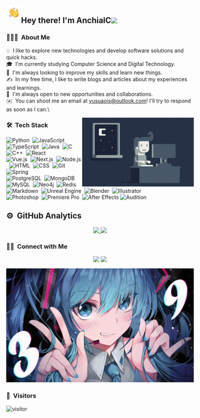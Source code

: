 <img alt="Night Coding" src="./assets/Hand%20Wave.gif" width='40' align="left"/>
<h2>
  <span style="display: flex; align-items: center;">
    Hey there! I'm AnchialC
    <img src="https://readme-typing-svg.herokuapp.com?font=Segoe+Script&center=true&lines=AnchialC."/>
  </span>
</h2>




<!-- ## 👋 &nbsp;Hey there! I'm AnC -->

### 👨🏻‍💻 &nbsp;About Me

💡 &nbsp;I like to explore new technologies and develop software solutions and quick hacks.\
🎓 &nbsp;I'm currently studying Computer Science and Digital Technology.\
🌱 &nbsp;I'm always looking to improve my skills and learn new things.\
✍️ &nbsp;In my free time, I like to write blogs and articles about my experiences and learnings.\
💬 &nbsp;I'm always open to new opportunities and collaborations.\
✉️ &nbsp;You can shoot me an email at yusuaois@outlook.com! I'll try to respond as soon as I can.\

<img alt="Night Coding" src="https://raw.githubusercontent.com/AVS1508/AVS1508/master/assets/Night-Coding.gif" align="right"/>

### 🛠 &nbsp;Tech Stack

![Python](https://img.shields.io/badge/-Python-05122A?style=flat&logo=python)&nbsp;
![JavaScript](https://img.shields.io/badge/-JavaScript-05122A?style=flat&logo=javascript)&nbsp;
![TypeScript](https://img.shields.io/badge/-TypeScript-05122A?style=flat&logo=typescript&logoColor=007ACC)&nbsp;
![Java](https://img.shields.io/badge/-Java-05122A?style=flat&logo=Java&logoColor=FFA518)&nbsp;
![C](https://img.shields.io/badge/-C-05122A?style=flat&logo=C&logoColor=A8B9CC)&nbsp;
![C++](https://img.shields.io/badge/-C++-05122A?style=flat&logo=C%2B%2B&logoColor=00599C)&nbsp;<!-- ![R (Statistics)](https://img.shields.io/badge/-R-05122A?style=flat&logo=R&logoColor=276DC3)\ -->
![React](https://img.shields.io/badge/-React-05122A?style=flat&logo=react)\
![Vue.js](https://img.shields.io/badge/-Vue.js-05122A?style=flat&logo=vue.js&logoColor=4FC08D)&nbsp;
![Next.js](https://img.shields.io/badge/-Next.js-05122A?style=flat&logo=next.js&logoColor=000000)&nbsp;
![Node.js](https://img.shields.io/badge/-Node.js-05122A?style=flat&logo=node.js)&nbsp;<!-- ![Django](https://img.shields.io/badge/-Django-05122A?style=flat&logo=django&logoColor=092E20)&nbsp;
![Flask](https://img.shields.io/badge/-Flask-05122A?style=flat&logo=flask)&nbsp;
![Bootstrap](https://img.shields.io/badge/-Bootstrap-05122A?style=flat&logo=bootstrap&logoColor=563D7C)\ -->
![HTML](https://img.shields.io/badge/-HTML-05122A?style=flat&logo=HTML5)&nbsp;
![CSS](https://img.shields.io/badge/-CSS-05122A?style=flat&logo=CSS3&logoColor=1572B6)&nbsp;
![Git](https://img.shields.io/badge/-Git-05122A?style=flat&logo=git)&nbsp;
![Spring](https://img.shields.io/badge/-Spring-05122A?style=flat&logo=spring&logoColor=6DB33F)\
![PostgreSQL](https://img.shields.io/badge/-PostgreSQL-05122A?style=flat&logo=postgresql&logoColor=316192)&nbsp;
![MongoDB](https://img.shields.io/badge/-MongoDB-05122A?style=flat&logo=mongodb&logoColor=47A248)&nbsp;
![MySQL](https://img.shields.io/badge/-MySQL-05122A?style=flat&logo=mysql&logoColor=4479A1)&nbsp;
![Neo4j](https://img.shields.io/badge/-Neo4j-05122A?style=flat&logo=neo4j&logoColor=0088A8)&nbsp;
![Redis](https://img.shields.io/badge/-Redis-05122A?style=flat&logo=redis&logoColor=DC382D)\
![Markdown](https://img.shields.io/badge/-Markdown-05122A?style=flat&logo=markdown)&nbsp;
![Unreal Engine](https://img.shields.io/badge/-Unreal%20Engine-05122A?style=flat&logo=unreal-engine&logoColor=000000)&nbsp;
![Blender](https://img.shields.io/badge/-Blender-05122A?style=flat&logo=blender&logoColor=DC382D)&nbsp;<!--![Visual Studio Code](https://img.shields.io/badge/-Visual%20Studio%20Code-05122A?style=flat&logo=visual-studio-code&logoColor=007ACC)&nbsp; ![RStudio](https://img.shields.io/badge/-RStudio-05122A?style=flat&logo=rstudio)&nbsp;
![Eclipse](https://img.shields.io/badge/-Eclipse-05122A?style=flat&logo=eclipse-ide&logoColor=2C2255)\ -->
![Illustrator](https://img.shields.io/badge/-Illustrator-05122A?style=flat&logo=adobe-illustrator)\
![Photoshop](https://img.shields.io/badge/-Photoshop-05122A?style=flat&logo=adobe-photoshop)&nbsp;
![Premiere Pro](https://img.shields.io/badge/-Premiere%20Pro-05122A?style=flat&logo=adobe-premiere-pro)&nbsp;
![After Effects](https://img.shields.io/badge/-After%20Effects-05122A?style=flat&logo=adobe-after-effects)
![Audition](https://img.shields.io/badge/-Audition-05122A?style=flat&logo=adobe-audition)

<!-- ![InDesign](https://img.shields.io/badge/-InDesign-05122A?style=flat&logo=adobe-indesign) -->

## ⚙️ &nbsp;GitHub Analytics

<p align="center">
<a href="https://space.bilibili.com/37213096">
  <img height="180em" src="https://github-readme-stats-eight-theta.vercel.app/api?username=yusuaois&show_icons=true&theme=tokyonight&include_all_commits=true&count_private=true"/>
  <img height="180em" src="https://github-readme-stats-eight-theta.vercel.app/api/top-langs/?username=yusuaois&layout=compact&langs_count=8&theme=tokyonight"/>
</a>
</p>

### 🤝🏻 &nbsp;Connect with Me

<p align="center">
<a href="https://space.bilibili.com/37213096"><img src="https://img.shields.io/badge/-BiliBili.com-3423A6?style=flat&logo=BiliBili&logoColor=white"/></a>
<a href="mailto:yusuaois@outlook.com"><img src="https://img.shields.io/badge/-yusuaois@outlook.com-D14836?style=flat&logo=Gmail&logoColor=white"/></a>
</p>

![头像](assets/头像.jpg)

### 📖 &nbsp;Visitors

![visitor](https://count.getloli.com/@yusuaois?name=yusuaois&theme=minecraft&padding=7&offset=0&align=top&scale=1&pixelated=1&darkmode=auto)

[github-sub-title:img]: https://readme-typing-svg.herokuapp.com?font=Segoe+Script&center=true&lines=AnchialC.

